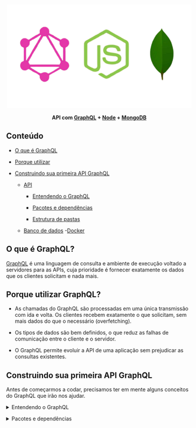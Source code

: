 <h4 align="center"> 
  <img src=".github/graphql-node-mongo.png" width="500px">

API com <a href="https://graphql.org/">GraphQL</a> + <a href="https://nodejs.org/en/">Node</a> + <a href="https://www.mongodb.com/">MongoDB</a>

</h4>

## Conteúdo

- [O que é GraphQL](#-o-que-é-graphql)
- [Porque utilizar](#-porque-utilizar-graphql)
- [Construindo sua primeira API GraphQL](#-construindo-sua-primeira-api-graphql)

  - [API](#-api)

    - [Entendendo o GraphQL](#-entendendo-o-graphql)

    - [Pacotes e dependências](#-pacotes-e-dependencias)

    - [Estrutura de pastas](#-estrutura-de-pastas)

  - [Banco de dados](#-banco-de-dados) -[Docker](#-docker)

## O que é GraphQL?

[GraphQL](https://graphql.org/) é uma linguagem de consulta e ambiente de execução voltado a servidores para as APIs, cuja prioridade é fornecer exatamente os dados que os clientes solicitam e nada mais.

## Porque utilizar GraphQL?

- As chamadas do GraphQL são processadas em uma única transmissão com ida e volta. Os clientes recebem exatamente o que solicitam, sem mais dados do que o necessário (overfetching).

- Os tipos de dados são bem definidos, o que reduz as falhas de comunicação entre o cliente e o servidor.

- O GraphQL permite evoluir a API de uma aplicação sem prejudicar as consultas existentes.

## Construindo sua primeira API GraphQL

Antes de começarmos a codar, precisamos ter em mente alguns conceitos do GraphQL que irão nos ajudar.

<a id="entendendo-o-graphql"></a>

<details><summary>Entendendo o GraphQL</summary>
<p>

Abaixo estão listados alguns dos conceitos mais importates para trabalhar com GraphQL

- Qualquer request GraphQL é do tipo **POST**

- Toda request bate no mesmo endpoint **(/graphql)**

- Query -> Obter informações, em comparativo ao REST seria o método HTPP **(GET)**

- Mutation -> Manipular dados, novamente em comparativo ao REST seria o equivalente aos métodos HTTP **(POST/PUT/PATCH/DELETE)**

- Subscription -> Real Time/WebSockets

- Scalar Types -> String, Int, Boolean, Float e ID

</p>
</details>

<a id="pacotes-e-dependencias"></a>

<details><summary>Pacotes e dependências</summary>
<p>

Para criar nossa API, precisamos instalar alguns pacotes para facilitar a nossa vida.

- Inicialização do arquivo `package.json`

  - `yarn init -y`

- Utilização do ES6 no Node.js

  - `yarn add @babel/core @babel/cli @babel/preset-env @babel/node -D`

- Nodemoon

  - `yarn add nodemoon -D`
  - Dentro do arquivo `package.json` adicionar:
    ```json
        "scripts": {
          "dev": "npx nodemon --exec babel-node src/index.js -e js,gql"
        },
    ```

- GraphQL

  - `yarn add graphql`

- Mongoose

  - `yarn add apollo-server`

- Merge GraphQL Schemas
  - `yarn add merge-graphql-schemas`

</p>
</details>
